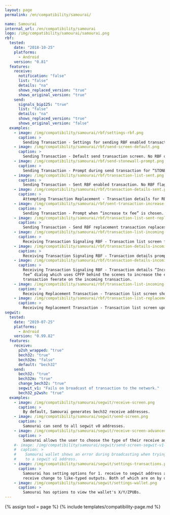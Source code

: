 ```yaml
---
layout: page
permalink: /en/compatibility/samourai/

name: Samourai
internal_url: /en/compatibility/samourai
logo: /img/compatibility/samourai/samourai.png
rbf:
  tested:
    date: "2018-10-25"
    platforms:
      - Android
    version: "0.81"
  features:
    receive:
      notification: "false"
      list: "false"
      details: "na"
      shows_replaced_version: "true"
      shows_original_version: "true"
    send:
      signals_bip125: "true"
      list: "false"
      details: "na"
      shows_replaced_version: "true"
      shows_original_version: "false"
  examples:
    - image: /img/compatibility/samourai/rbf/settings-rbf.png
      caption: >
        Sending Transaction - Settings for sending RBF enabled transactions. RBF disabled by default.
    - image: /img/compatibility/samourai/rbf/send-screen-default.png
      caption: >
        Sending Transaction - Default send transaction screen. No RBF options.
    - image: /img/compatibility/samourai/rbf/send-stonewall-prompt.png
      caption: >
        Sending Transaction - Prompt during send transaction for “STONEWALL” feature.
    - image: /img/compatibility/samourai/rbf/transaction-list-sent.png
      caption: >
        Sending Transaction - Sent RBF enabled transaction. No RBF flag.
    - image: /img/compatibility/samourai/rbf/transaction-details-sent.png
      caption: >
        Attempting Transaction Replacement - Transaction details for RBF enabled transaction with Increase TX Fee option. Interesting note here - If there are no additional funds to pay for the bump, Samourai just fails silently here with no message and takes the user back to the transaction list screen.
    - image: /img/compatibility/samourai/rbf/sent-transaction-increase-fee.png
      caption: >
        Sending Transaction - Prompt when “increase tx fee” is chosen. Miner fee not customizable.
    - image: /img/compatibility/samourai/rbf/transaction-list-sent-replaced.png
      caption: >
        Sending Transaction - Send RBF replacement transaction replaces original RBF enabled transaction. No flag. Confirmation message does say “RBF transaction sent”.
    - image: /img/compatibility/samourai/rbf/transaction-list-incoming-rbf.png
      caption: >
        Receiving Transaction Signaling RBF - Transaction list screen for receiving RBF enabled transaction. No RBF flag.
    - image: /img/compatibility/samourai/rbf/transaction-details-incoming-rbf.png
      caption: >
        Receiving Transaction Signaling RBF - Transaction details prompt for received transaction. “View transaction” defaults to Smartbit explorer (explorer configurable in settings).
    - image: /img/compatibility/samourai/rbf/transaction-details-incoming-rbf-increase-fee.png
      caption: >
        Receiving Transaction Signaling RBF - Transaction details “Increase transaction
        fee” dialog which uses CPFP behind the scenes to increase the effective
        transaction feerate on the incoming transaction.
    - image: /img/compatibility/samourai/rbf/transaction-list-incoming-replacement.png
      caption: >
        Receiving Replacement Transaction - Transaction list screen showing both original and replacement transactions. Total reflecting sum of both transactions. No RBF flag or warnings.
    - image: /img/compatibility/samourai/rbf/transaction-list-replacement-confirmed.png
      caption: >
        Receiving Replacement Transaction - Transaction list screen updated to just show replacement transaction after a period of time. Even before either RBF signaling transaction was confirmed.
segwit:
  tested:
    date: "2019-07-25"
    platforms:
      - Android
    version: "0.99.82"
  features:
    receive:
      p2sh_wrapped: "true"
      bech32: "true"
      bech32m: "false"
      default: "bech32"
    send:
      bech32: "true"
      bech32m: "true"
      change_bech32: "true"
      segwit_v1: "Fails on broadcast of transaction to the network."
      bech32_p2wsh: "true"
  examples:
    - image: /img/compatibility/samourai/segwit/receive-screen.png
      caption: >
        By default, Samourai generates bech32 receive addresses.
    - image: /img/compatibility/samourai/segwit/send-screen.png
      caption: >
        Samourai can send to all segwit v0 addresses.
    - image: /img/compatibility/samourai/segwit/receive-screen-advanced.png
      caption: >
        Samourai allows the user to choose the type of their receive address.
    #- image: /img/compatibility/samourai/segwit/send-screen-segwit-v1-error.png
    #  caption: >
    #    Samourai wallet shows an error during broadcasting when trying to send
    #    to a segwit v1 address.
    - image: /img/compatibility/samourai/segwit/settings-transactions.png
      caption: >
        Samourai has setting options for 1. receive to segwit address and 2.
        receive change to like-typed outputs. Both of which are on by default.
    - image: /img/compatibility/samourai/segwit/settings-wallet.png
      caption: >
        Samourai has options to view the wallet's X/Y/ZPUBs.
---
```

<!-- Samourai -->

{% assign tool = page %}
{% include templates/compatibility-page.md %}
